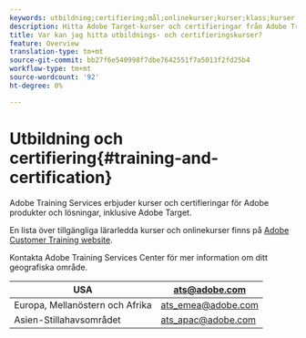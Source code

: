 ```yaml
---
keywords: utbildning;certifiering;mål;onlinekurser;kurser;klass;kurser
description: Hitta Adobe Target-kurser och certifieringar från Adobe Training Services.
title: Var kan jag hitta utbildnings- och certifieringskurser?
feature: Overview
translation-type: tm+mt
source-git-commit: bb27f6e540998f7dbe7642551f7a5013f2fd25b4
workflow-type: tm+mt
source-wordcount: '92'
ht-degree: 0%

---
```



# Utbildning och certifiering{#training-and-certification}

Adobe Training Services erbjuder kurser och certifieringar för Adobe produkter och lösningar, inklusive Adobe Target.

En lista över tillgängliga lärarledda kurser och onlinekurser finns på [Adobe Customer Training website](https://training.adobe.com/training/courses.html#solution=adobeTarget).

Kontakta Adobe Training Services Center för mer information om ditt geografiska område.

| USA | [ats@adobe.com](mailto:ats@adobe.com) |
|---|---|
| Europa, Mellanöstern och Afrika | [ats_emea@adobe.com](mailto:ats_emea@adobe.com) |
| Asien-Stillahavsområdet | [ats_apac@adobe.com](mailto:ats_apac@adobe.com) |

